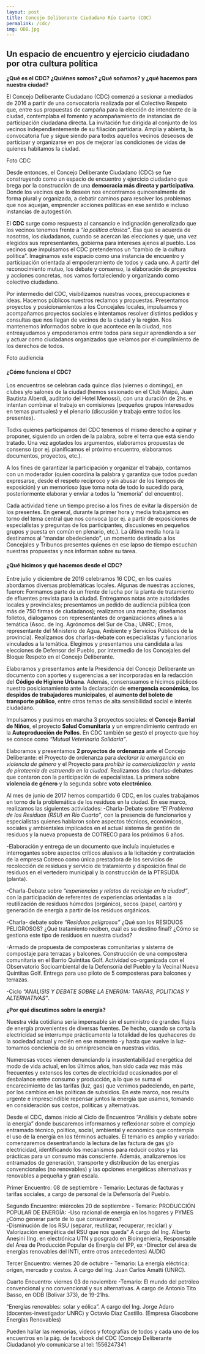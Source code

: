 ```yaml
---
layout: post
title: Concejo Deliberante Ciudadano Río Cuarto (CDC)
permalink: /cdc/	
img: ODB.jpg
---
```


## Un espacio de encuentro y ejercicio ciudadano por otra cultura política


__¿Qué es el CDC? ¿Quiénes somos? ¿Qué soñamos? y ¿qué hacemos para nuestra ciudad?__


El Concejo Deliberante Ciudadano (CDC) comenzó a sesionar a mediados de 2016 a partir de una convocatoria realizada por el Colectivo Respeto que, entre sus propuestas de campaña para la elección de intendente de la ciudad, contemplaba el fomento y acompañamiento de instancias de participación ciudadana directa. La invitación fue dirigida al conjunto de los vecinos independientemente de su filiación partidaria. Amplia y abierta, la convocatoria fue y sigue siendo para todxs aquellos vecinos deseosos de participar y organizarse en pos de mejorar las  condiciones de vidas de quienes habitamos la ciudad.  


Foto CDC


Desde entonces, el Concejo Deliberante Ciudadano (CDC) se fue construyendo como un espacio de encuentro y ejercicio ciudadano que brega por la construcción de una __democracia más directa y participativa__. Donde los vecinos que lo deseen nos encontramos quincenalmente de forma plural y organizada, a debatir caminos para resolver los problemas que nos aquejan, emprender acciones políticas en ese sentido e incluso instancias de autogestión.


El __CDC__ surge como respuesta al cansancio e indignación generalizado que los vecinos tenemos  frente a _“la política clásica”_. Esa que se acuerda de nosotros, los ciudadanos, cuando se acercan las elecciones y que, una vez elegidos sus representantes, gobierna para intereses ajenos al pueblo.
Los vecinos que impulsamos el CDC pretendemos un “cambio de la cultura política”. Imaginamos este espacio como una instancia de encuentro y participación orientada al empoderamiento de todos y cada uno. A partir del reconocimiento mutuo, los debate y consenso, la elaboración de proyectos y acciones concretas, nos vamos fortaleciendo y organizando como colectivo ciudadano.


Por intermedio del CDC, visibilizamos nuestras voces, preocupaciones e ideas. Hacemos públicos nuestros reclamos y propuestas. Presentamos proyectos y posicionamientos a los Concejales locales, impulsamos y acompañamos proyectos sociales e intentamos resolver distintos pedidos y consultas que nos llegan de vecinos de la ciudad y la región. Nos mantenemos informados sobre lo que acontece en la ciudad, nos entreayudamos y empoderamos entre todos para seguir aprendiendo a ser y actuar como ciudadanos organizados que velamos por el cumplimiento de los derechos de todos.


Foto audiencia


#### ¿Cómo funciona el CDC?


Los encuentros se celebran cada quince días (viernes o domingo), en clubes y/o salones de la ciudad (hemos sesionado en el Club Maipú, Juan Bautista Alberdi, auditorio del Hotel Menossi), con una duración de  2hs. e intentan combinar el trabajo en comisiones (pequeños grupos interesados en temas puntuales) y el plenario (discusión y trabajo entre todos los presentes).


Todxs quienes participamos del CDC tenemos el mismo derecho a opinar y proponer, siguiendo un orden de la palabra, sobre el tema que está siendo tratado. Una vez agotados los argumentos, elaboramos propuestas de consenso (por ej. planificamos el próximo encuentro, elaboramos documentos, proyectos, etc.).


A los fines de garantizar la participación y organizar el trabajo, contamos con un moderador (quien coordina la palabra y garantiza que todos puedan expresarse, desde el  respeto reciproco y sin abusar de los tiempos de exposición) y un memorioso (que toma nota de todo lo sucedido para, posteriormente elaborar y enviar a todos la “memoria” del encuentro).


Cada actividad tiene un tiempo preciso a los fines de evitar la dispersión de los presentes. En general, durante la primer hora y media  trabajamos en torno del tema central que nos convoca (por ej. a partir de exposiciones de especialistas y preguntas de los participantes, discusiones en pequeños grupos y puesta en común en plenario, etc.). La última media hora la destinamos al “mandar obedeciendo”, un momento destinado a los Concejales y Tribunos presentes quienes en ese lapso de tiempo escuchan nuestras propuestas y nos informan sobre su tarea.


#### ¿Qué hicimos y qué hacemos desde el CDC?


Entre julio y diciembre de 2016 celebramos 16 CDC, en los cuales abordamos diversas problemáticas locales. Algunas de nuestras acciones, fueron:
Formamos parte de un frente de lucha por la planta de tratamiento de efluentes prevista para la ciudad. Entregamos notas ante autoridades locales y provinciales; presentamos un pedido de audiencia pública (con más de 750 firmas de ciudadanos); realizamos una marcha; diseñamos folletos, dialogamos con representantes de organizaciones afines a la temática (Asoc. de Ing. Agrónomos del Sur de Cba.; UNRC; Emos, representante del Ministerio de Agua, Ambiente y Servicios Públicos de la provincia). Realizamos dos charlas-debate con especialistas y funcionarios vinculados a la temática.
Elegimos y presentamos una candidata a las elecciones de Defensor del Pueblo, por intermedio de los Concejales del Bloque Respeto en el Concejo Deliberante.



Elaboramos y presentamos ante la Presidencia del Concejo Deliberante un documento con aportes y sugerencias a ser incorporadas en la redacción del __Código de Higiene Urbana__. Además, consensuamos e hicimos públicos nuestro posicionamiento ante la declaración de __emergencia económica__, los __despidos de trabajadores municipales__, __el aumento del boleto de transporte público__, entre otros temas de alta sensibilidad social e interés ciudadano.


Impulsamos y pusimos en marcha 3 proyectos sociales: el __Concejo Barrial de Niños__, el proyecto __Salud Comunitaria__ y un emprendimiento centrado en la __Autoproducción de Pollos__. En CDC también se gestó el proyecto que hoy se conoce como _“Mutual Veterinaria Solidaria”_.


Elaboramos y presentamos __2 proyectos de ordenanza__ ante el Concejo Deliberante: el Proyecto de ordenanza para _declarar la emergencia en violencia de género_ y el Proyecto para _prohibir la comercialización y venta de pirotecnia de estruendo en la ciudad_.
Realizamos dos charlas-debates que contaron con la participación de especialistas. La primera sobre __violencia de género__ y la segunda sobre __voto electrónico__.


Al mes de junio de 2017 hemos compartido 6 CDC, en los cuales trabajamos en torno de la problemática de los residuos en la ciudad. En ese marco, realizamos las siguientes actividades:
-Charla-Debate sobre _“El Problema de los Residuos (RSU) en Río Cuarto”_, con la presencia de funcionarios y especialistas quienes hablaron sobre aspectos técnicos, económicos,  sociales y ambientales implicados en el actual sistema de gestión de residuos y la nueva propuesta de COTRECO para los próximos 6 años.


-Elaboración y entrega de un documento que incluía inquietudes e interrogantes sobre aspectos críticos alusivos a la licitación y contratación de la empresa Cotreco como única prestadora de los servicios de  recolección de residuos y servicio de tratamiento y disposición final de residuos en el vertedero municipal y la construcción de la PTRSUDA (planta).


-Charla-Debate sobre _“experiencias y relatos de reciclaje en la ciudad”_, con la participación de referentes de experiencias orientadas a la reutilización de residuos húmedos (orgánico), secos (papel, cartón) y generación de energía a partir de los residuos orgánicos.


-Charla- debate sobre _“Residuos peligrosos”_ ¿Qué son los RESIDUOS PELIGROSOS? ¿Qué tratamiento reciben, cuál es su destino final? ¿Cómo se gestiona este tipo de residuos en nuestra ciudad?


-Armado de propuesta de composteras comunitarias y sistema de compostaje para terrazas y balcones.
Construcción de una compostera comunitaria en el Barrio Quintitas Golf. Actividad co-organizada con el Observatorio Socioambiental de la Defensoría del Pueblo y la Vecinal Nueva Quintitas Golf. Entrega para uso piloto de 5 composteras para balcones y terrazas.

-Ciclo _“ANALISIS Y DEBATE SOBRE LA ENERGIA: TARIFAS, POLITICAS Y ALTERNATIVAS”_.

__¿Por qué discutimos sobre la energía?__


Nuestra vida cotidiana sería impensable sin el suministro de grandes flujos de energía provenientes de diversas fuentes. De hecho, cuando se corta la electricidad se interrumpe prácticamente la totalidad de los quehaceres de la sociedad actual y recién en ese momento -y hasta que vuelve la luz- tomamos conciencia de su omnipresencia en nuestras vidas.


Numerosas voces vienen denunciando la insustentabilidad energética del modo de vida actual, en los últimos años, han sido cada vez más más frecuentes y extensos los cortes de electricidad ocasionados por el desbalance entre consumo y producción, a lo que se suma el encarecimiento de las tarifas (luz, gas) que venimos padeciendo, en parte, por los cambios en las políticas de subsidios. En este marco, nos resulta urgente e imprescindible repensar juntos la energía que usamos, tomando en consideración sus costos, políticas y alternativas.


Desde el CDC, damos inicio al Ciclo de Encuentros “Análisis y debate sobre la energía” donde buscaremos informarnos y reflexionar sobre el complejo entramado técnico, político, social, ambiental y económico que contempla el uso de la energía en los términos actuales. El temario es amplio y variado: comenzaremos desentrañando la lectura de las factura de gas y/o electricidad, identificando los mecanismos para reducir  costos y las prácticas para un consumo más consciente. Además, analizaremos los entramados de generación, transporte y distribución de las energías convencionales (no renovables)  y las opciones energéticas alternativas y renovables a pequeña y gran escala.


Primer Encuentro: 08 de septiembre - Temario: Lecturas de facturas y tarifas sociales, a cargo de personal de la Defensoría del Pueblo.


Segundo Encuentro: miércoles 20 de septiembre - Temario: PRODUCCIÓN POPULAR DE ENERGÍA:
-Uso racional de energía en los hogares y PYMES ¿Cómo generar parte de lo que consumimos?  
-Disminución de los RSU (separar, reutilizar, recuperar, reciclar) y Valorización energética del RSU que nos queda”
A cargo del Ing. Alberto Anesini (Ing. en electrónica UTN y posgrado en Bioingeniería, Responsable del Área de Producción Popular de Energía del IPP, ex -Director del área de energías renovables del INTI, entre otros antecedentes)
AUDIO


Tercer Encuentro: viernes 20 de octubre - Temario: La energía eléctrica: origen, mercado y costos. A cargo del Ing. Juan Carlos Amatti (UNRC).



Cuarto Encuentro: viernes 03 de noviembre  -Temario: El mundo del petróleo convencional y no convencional y sus alternativas. A cargo de Antonio Tito Basso, en ODB (Bolivar 373), de 19-21hs.

“Energías renovables: solar y eólica”. A cargo del Ing. Jorge Adaro (docentes-investigador UNRC) y Octavio Díaz Castillo. (Empresa Giacobone Energías Renovables)

Pueden hallar las memorias, videos y fotografías de todos y cada uno de los encuentros en la pág. de  facebook del CDC (Concejo Deliberante Ciudadano) y/o comunicarse al tel: 1556247341

